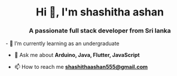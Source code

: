 
<!--<div align="center">
  <img src="https://github.com/Shashitha-Ashan/Shashitha-ashan/assets/118593149/0004de91-d9de-4267-8f34-8ed21b359025">
</div>-->
<h1 align="center">Hi 👋, I'm shashitha ashan</h1>
<h3 align="center">A passionate full stack developer from Sri lanka</h3>
- 🌱 I’m currently learning as an undergraduate

- 💬 Ask me about **Arduino, Java, Flutter, JavaScript**

- 📫 How to reach me **shashithaashan555@gmail.com**

